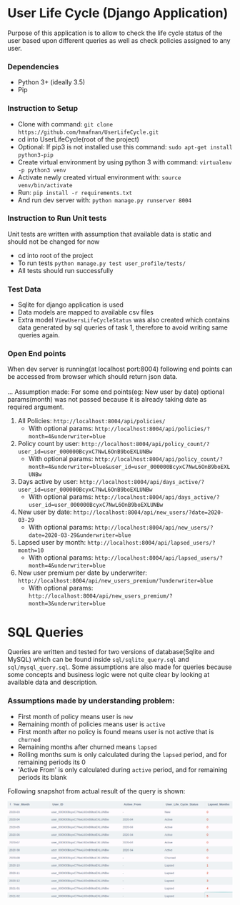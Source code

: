 # User Life Cycle (Django Application)

Purpose of this application is to allow to check
the life cycle status of the user based upon different
queries as well as check policies assigned to any user.

### Dependencies
- Python 3+ (ideally 3.5)
- Pip

### Instruction to Setup
- Clone with command: `git clone https://github.com/hmafnan/UserLifeCycle.git`
- cd into UserLifeCycle(root of the project)
- Optional: If pip3 is not installed use this command: `sudo apt-get install python3-pip`
- Create virtual environment by using python 3 with command: `virtualenv -p python3 venv`
- Activate newly created virtual environment with: `source venv/bin/activate`
- Run: `pip install -r requirements.txt`
- And run dev server with: `python manage.py runserver 8004`

### Instruction to Run Unit tests
Unit tests are written with assumption that available data is static and should not be 
changed for now
- cd into root of the project
- To run tests `python manage.py test user_profile/tests/`
- All tests should run successfully

### Test Data
- Sqlite for django application is used
- Data models are mapped to available csv files
- Extra model `ViewUsersLifeCycleStatus` was also created which contains data generated by sql queries
of task 1, therefore to avoid writing same queries again.

### Open End points
When dev server is running(at localhost port:8004) following end points can be accessed from browser
which should return json data. <br/> <br/>
... Assumption made: For some end points(eg: New user by date) optional params(month) was not passed because 
it is already taking date as required argument.

1. All Policies: `http://localhost:8004/api/policies/`
    - With optional params: `http://localhost:8004/api/policies/?month=4&underwriter=blue` 
2. Policy count by user: `http://localhost:8004/api/policy_count/?user_id=user_000000BcyxC7NwL6OnB9boEXLUNBw`
    - With optional params: `http://localhost:8004/api/policy_count/?month=4&underwriter=blue&user_id=user_000000BcyxC7NwL6OnB9boEXLUNBw`
3. Days active by user: `http://localhost:8004/api/days_active/?user_id=user_000000BcyxC7NwL6OnB9boEXLUNBw`
    - With optional params: `http://localhost:8004/api/days_active/?user_id=user_000000BcyxC7NwL6OnB9boEXLUNBw` 
4. New user by date: `http://localhost:8004/api/new_users/?date=2020-03-29`
    - With optional params: `http://localhost:8004/api/new_users/?date=2020-03-29&underwriter=blue`
5. Lapsed user by month: `http://localhost:8004/api/lapsed_users/?month=10`
    - With optional params: `http://localhost:8004/api/lapsed_users/?month=4&underwriter=blue`
6. New user premium per date by underwriter: `http://localhost:8004/api/new_users_premium/?underwriter=blue`
    - With optional params: `http://localhost:8004/api/new_users_premium/?month=3&underwriter=blue`
    
# SQL Queries
Queries are written and tested for two versions of database(Sqlite and MySQL) which can be found inside
`sql/sqlite_query.sql` and `sql/mysql_query.sql`.
Some assumptions are also made  for queries because some concepts and business logic were not quite clear by 
looking at available data and description.

### Assumptions made by understanding problem:
- First month of policy means user is `new`
- Remaining month of policies means user is `active`
- First month after no policy is found means user is not active that is `churned`
- Remaining months after churned means `lapsed`
- Rolling months sum is only calculated during the `lapsed` period, and for remaining periods its 0
- 'Active From' is only calculated during `active` period, and for remaining periods its blank

Following snapshot from actual result of the query is shown:

![Query Snapshot](images/sql_result.png)



